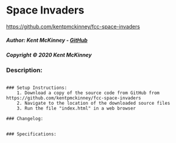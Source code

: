 <!-- Category: FreeCodeCamp;Games;HTML/CSS/JS -->

# Space Invaders
https://github.com/kentpmckinney/fcc-space-invaders

##### Author: Kent McKinney - [GitHub](https://github.com/kentpmckinney)
##### Copyright &copy; 2020 Kent McKinney
### Description:

````

### Setup Instructions:
    1. Download a copy of the source code from GitHub from https://github.com/kentpmckinney/fcc-space-invaders
    2. Navigate to the location of the downloaded source files
    3. Run the file "index.html" in a web browser

### Changelog:


### Specifications:

